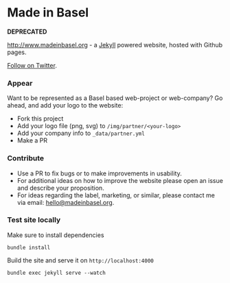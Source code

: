 Made in Basel
=====================

__DEPRECATED__

http://www.madeinbasel.org - a [Jekyll](http://jekyllrb.com/) powered website, hosted with Github pages.

[Follow on Twitter](https://twitter.com/MadeInBasel).

### Appear

Want to be represented as a Basel based web-project or web-company? Go ahead, and add your logo to the website:

- Fork this project
- Add your logo file (png, svg) to `/img/partner/<your-logo>`
- Add your company info to `_data/partner.yml`
- Make a PR

### Contribute

- Use a PR to fix bugs or to make improvements in usability.
- For additional ideas on how to improve the website please open an issue and describe your proposition.
- For ideas regarding the label, marketing, or similar, please contact me via email: hello@madeinbasel.org.

### Test site locally

Make sure to install dependencies
```
bundle install
```
Build the site and serve it on `http://localhost:4000`
```
bundle exec jekyll serve --watch
```
